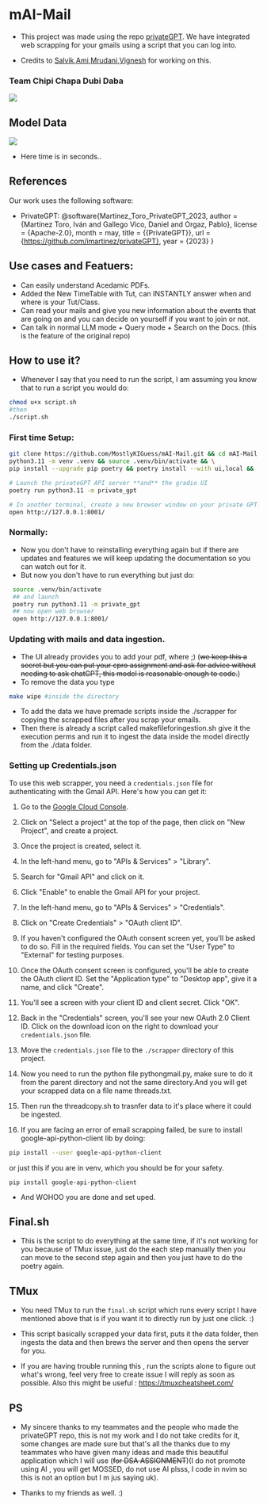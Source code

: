 # mAI-Mail
- This project was made using the repo [privateGPT](https://github.com/imartinez/privateGPT?tab=readme-ov-file). 
We have integrated web scrapping for your gmails using a script that you can log into.


 - Credits to [Salvik](https://github.com/Salvik-Krishna),[Ami](https://github.com/AmiBuch),[Mrudani](https://github.com/MrudaniPimpalkhare),[Vignesh](https://github.com/wig-nesh) for working on this.

### Team Chipi Chapa Dubi Daba 
![](chipi-chipi-chipi.gif)


## Model Data 
![](datamodel.png)
- Here time is in seconds..

## References

Our work uses the following software:

- PrivateGPT: 
@software{Martinez_Toro_PrivateGPT_2023,
author = {Martínez Toro, Iván and Gallego Vico, Daniel and Orgaz, Pablo},
license = {Apache-2.0},
month = may,
title = {{PrivateGPT}},
url = {https://github.com/imartinez/privateGPT},
year = {2023}
}
## Use cases and Featuers:
- Can easily understand Acedamic PDFs.
- Added the New TimeTable with Tut, can INSTANTLY answer when and where is your Tut/Class.
- Can read your mails and give you new information about the events that are going on and you can decide on yourself if you want to join or not.
- Can talk in normal LLM mode + Query mode + Search on the Docs. (this is the feature of the original repo)

## How to use it?
- Whenever I say that you need to run the script, I am assuming you know that to run a script you would do:
```sh
chmod u+x script.sh
#then 
./script.sh
```

  ### First time Setup:
  ```sh
  git clone https://github.com/MostlyKIGuess/mAI-Mail.git && cd mAI-Mail && \
  python3.11 -m venv .venv && source .venv/bin/activate && \
  pip install --upgrade pip poetry && poetry install --with ui,local && ./scripts/setup

  # Launch the privateGPT API server **and** the gradio UI
  poetry run python3.11 -m private_gpt

  # In another terminal, create a new browser window on your private GPT!
  open http://127.0.0.1:8001/
  ```
 ### Normally:
 - Now you don't have to reinstalling everything again but if there are updates and features we will keep updating the documentation so you can watch out for it.
 - But now you don't have to run everything but just do:
 ```sh
  source .venv/bin/activate
  ## and launch 
  poetry run python3.11 -m private_gpt
  ## now open web browser
  open http://127.0.0.1:8001/
 ```
 ### Updating with mails and data ingestion.
 - The UI already provides you to add your pdf, where ;) (~~we keep this a secret but you can put your cpro assignment and ask for advice without needing to ask chatGPT, this model is reasonable enough to code.~~)
 - To remove the data you type 
 ```sh
 make wipe #inside the directory
 ```
- To add the data we have premade scripts inside the ./scrapper for copying the scrapped files after you scrap your emails.
- Then there is already a script called makefileforingestion.sh give it the execution perms and run it to ingest the data inside the model directly from the ./data folder.


### Setting up Credentials.json
To use this web scrapper, you need a `credentials.json` file for authenticating with the Gmail API. Here's how you can get it:

1. Go to the [Google Cloud Console](https://console.cloud.google.com/).

2. Click on "Select a project" at the top of the page, then click on "New Project", and create a project.

3. Once the project is created, select it.

4. In the left-hand menu, go to "APIs & Services" > "Library".

5. Search for "Gmail API" and click on it.

6. Click "Enable" to enable the Gmail API for your project.

7. In the left-hand menu, go to "APIs & Services" > "Credentials".

8. Click on "Create Credentials" > "OAuth client ID".

9. If you haven't configured the OAuth consent screen yet, you'll be asked to do so. Fill in the required fields. You can set the "User Type" to "External" for testing purposes.

10. Once the OAuth consent screen is configured, you'll be able to create the OAuth client ID. Set the "Application type" to "Desktop app", give it a name, and click "Create".

11. You'll see a screen with your client ID and client secret. Click "OK".

12. Back in the "Credentials" screen, you'll see your new OAuth 2.0 Client ID. Click on the download icon on the right to download your `credentials.json` file.

13. Move the `credentials.json` file to the ``./scrapper`` directory of this project.

14. Now you need to run the python file pythongmail.py, make sure to do it from the parent directory and not the same directory.And you will get your scrapped data on a file name threads.txt.

15. Then run the threadcopy.sh to trasnfer data to it's place where it could be ingested.

16. If you are facing an error of email scrapping failed, be sure to install google-api-python-client lib by doing:
```sh
pip install --user google-api-python-client
```
or just this if you are in venv, which you should be for your safety.
```sh'
pip install google-api-python-client
```
- And WOHOO you are done and set uped.


## Final.sh
- This is the script to do everything at the same time, if it's not working for you because of TMux issue, just do the each step manually then you can move to the second step again and then you just have to do the poetry again.
 ## TMux 
 
 - You need TMux to run the `final.sh` script which runs every script I have mentioned above that is if you want it to directly run by just one click. :)

 - This script basically scrapped your data first, puts it the data folder, then ingests the data and then brews the server and then opens the server for you.
 
 - If you are having trouble running this , run the scripts alone to figure out what's wrong, feel very free to create issue I will reply as soon as possible. Also this might be useful :
 https://tmuxcheatsheet.com/


 ## PS
 - My sincere thanks to my teammates and the people who made the privateGPT repo, this is not my work and I do not take credits for it, some changes are made sure but that's all the thanks due to my teammates who have given many ideas and made this beautiful application which I will use (~~for DSA ASSIGNMENT~~)(I do not promote using AI , you will get MOSSED, do not use AI plsss, I code in nvim so this is not an option but I m jus saying uk).

- Thanks to my friends as well. :)